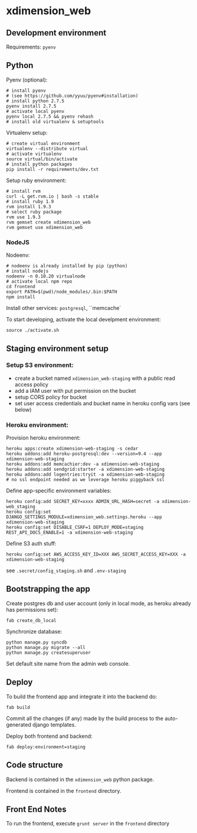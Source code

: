 # xdimension_web


## Development environment

Requirements:
	``pyenv``

## Python 

Pyenv (optional):

	# install pyenv
	# (see https://github.com/yyuu/pyenv#installation)
	# install python 2.7.5
	pyenv install 2.7.5
	# activate local pyenv
	pyenv local 2.7.5 && pyenv rehash
	# install old virtualenv & setuptools

Virtualenv setup:

	# create virtual environment
	virtualenv --distribute virtual
	# activate virtualenv
	source virtual/bin/activate
	# install python packages
	pip install -r requirements/dev.txt


Setup ruby environment:

    # install rvm
	curl -L get.rvm.io | bash -s stable
	# install ruby 1.9
	rvm install 1.9.3
	# select ruby package
	rvm use 1.9.3
	rvm gemset create xdimension_web
	rvm gemset use xdimension_web


### NodeJS

Nodeenv:

    # nodeenv is already installed by pip (python)
    # install nodejs
	nodeenv -n 0.10.20 virtualnode
	# activate local npm repo
	cd frontend
	export PATH=$(pwd)/node_modules/.bin:$PATH
	npm install


Install other services: ``postgresql``, ``memcache`

To start developing, activate the local develpment environment:

	source ./activate.sh


## Staging environment setup


### Setup S3 environment:
 - create a bucket named ``xdimension_web-staging`` with a public read access policy
 - add a IAM user with put permission on the bucket
 - setup CORS policy for bucket
 - set user access credentials and bucket name in heroku config vars (see
   below)


### Heroku environment:

Provision heroku environment:

    heroku apps:create xdimension-web-staging -s cedar
    heroku addons:add heroku-postgresql:dev --version=9.4 --app xdimension-web-staging
    heroku addons:add memcachier:dev -a xdimension-web-staging
    heroku addons:add sendgrid:starter -a xdimension-web-staging
    heroku addons:add logentries:tryit -a xdimension-web-staging
    # no ssl endpoint needed as we leverage heroku piggyback ssl


Define app-specific environment variables:

	heroku config:add SECRET_KEY=xxxx ADMIN_URL_HASH=secret -a xdimension-web_staging
    heroku config:set DJANGO_SETTINGS_MODULE=xdimension_web.settings.heroku --app xdimension-web-staging
    heroku config:set DISABLE_CSRF=1 DEPLOY_MODE=staging REST_API_DOCS_ENABLE=1 -a xdimension-web-staging


Define S3 auth stuff:

    heroku config:set AWS_ACCESS_KEY_ID=XXX AWS_SECRET_ACCESS_KEY=XXX -a xdimension-web-staging


see ``.secret/config_staging.sh`` and ``.env-staging``


## Bootstrapping the app

Create postgres db and user account (only in local mode, as heroku already 
has permissions set):

    fab create_db_local

Synchronize database:

    python manage.py syncdb
    python manage.py migrate --all
    python manage.py createsuperuser

Set default site name from the admin web console.


## Deploy

To build the frontend app and integrate it into the backend do:

    fab build

Commit all the changes (if any) made by the build process to the
auto-generated django templates.

Deploy both frontend and backend:

    fab deploy:environment=staging



## Code structure

Backend is contained in the ``xdimension_web`` python package.

Frontend is contained in the ``frontend`` directory.


## Front End Notes

To run the frontend, execute `grunt server` in the `frontend` directory
